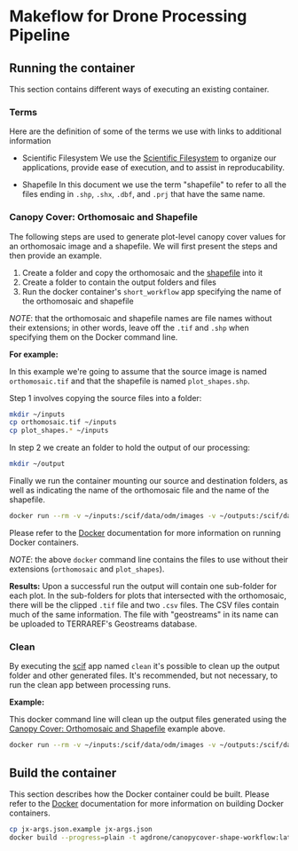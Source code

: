 # Makeflow for Drone Processing Pipeline

## Running the container
This section contains different ways of executing an existing container.

### Terms
Here are the definition of some of the terms we use with links to additional information

* Scientific Filesystem <a name="scif" />
We use the [Scientific Filesystem](https://sci-f.github.io/) to organize our applications, provide ease of execution, and to assist in reproducability.

* Shapefile <a name="shapefile_def" />
In this document we use the term "shapefile" to refer to all the files ending in `.shp`, `.shx`, `.dbf`, and `.prj` that have the same name.

### Canopy Cover: Orthomosaic and Shapefile <a name="can_om_shp" />
The following steps are used to generate plot-level canopy cover values for an orthomosaic image and a shapefile.
We will first present the steps and then provide an example.

1. Create a folder and copy the orthomosaic and the [shapefile](#shapefile_def) into it
2. Create a folder to contain the output folders and files
3. Run the docker container's `short_workflow` app specifying the name of the orthomosaic and shapefile

_NOTE_: that the orthomosaic and shapefile names are file names without their extensions; in other words, leave off the `.tif` and `.shp` when specifying them on the Docker command line.

**For example:**

In this example we're going to assume that the source image is named `orthomosaic.tif` and that the shapefile is named `plot_shapes.shp`.

Step 1 involves copying the source files into a folder:
```bash
mkdir ~/inputs
cp orthomosaic.tif ~/inputs
cp plot_shapes.* ~/inputs
```

In step 2 we create an folder to hold the output of our processing:
```bash
mkdir ~/output
``` 

Finally we run the container mounting our source and destination folders, as well as indicating the name of the orthomosaic file and the name of the shapefile.
```bash
docker run --rm -v ~/inputs:/scif/data/odm/images -v ~/outputs:/scif/data/soilmask agdrone/canopycover-shape-workflow:latest run short_workflow orthomosaic plot_shapes
```
Please refer to the [Docker](https://www.docker.com/) documentation for more information on running Docker containers.

_NOTE_: the above `docker` command line contains the files to use without their extensions (`orthomosaic` and `plot_shapes`).

**Results:**
Upon a successful run the output will contain one sub-folder for each plot.
In the sub-folders for plots that intersected with the orthomosaic, there will be the clipped `.tif` file and two `.csv` files.
The CSV files contain much of the same information.
The file with "geostreams" in its name can be uploaded to TERRAREF's Geostreams database.  

### Clean
By executing the [scif](#scif) app named `clean` it's possible to clean up the output folder and other generated files.
It's recommended, but not necessary, to run the clean app between processing runs.

**Example:**

This docker command line will clean up the output files generated using the [Canopy Cover: Orthomosaic and Shapefile](#can_om_shp) example above.
```bash
docker run --rm -v ~/inputs:/scif/data/odm/images -v ~/outputs:/scif/data/soilmask agdrone/canopycover-shape-workflow:latest run clean
```

## Build the container
This section describes how the Docker container could be built.
Please refer to the [Docker](https://www.docker.com/) documentation for more information on building Docker containers.

```bash
cp jx-args.json.example jx-args.json
docker build --progress=plain -t agdrone/canopycover-shape-workflow:latest .
```
